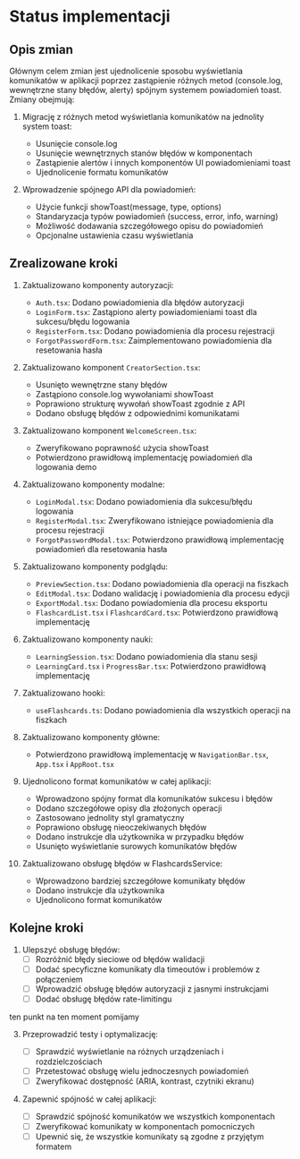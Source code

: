 # Status implementacji

## Opis zmian

Głównym celem zmian jest ujednolicenie sposobu wyświetlania komunikatów w aplikacji poprzez zastąpienie różnych metod (console.log, wewnętrzne stany błędów, alerty) spójnym systemem powiadomień toast. Zmiany obejmują:

1. Migrację z różnych metod wyświetlania komunikatów na jednolity system toast:

   - Usunięcie console.log
   - Usunięcie wewnętrznych stanów błędów w komponentach
   - Zastąpienie alertów i innych komponentów UI powiadomieniami toast
   - Ujednolicenie formatu komunikatów

2. Wprowadzenie spójnego API dla powiadomień:
   - Użycie funkcji showToast(message, type, options)
   - Standaryzacja typów powiadomień (success, error, info, warning)
   - Możliwość dodawania szczegółowego opisu do powiadomień
   - Opcjonalne ustawienia czasu wyświetlania

## Zrealizowane kroki

1. Zaktualizowano komponenty autoryzacji:

   - `Auth.tsx`: Dodano powiadomienia dla błędów autoryzacji
   - `LoginForm.tsx`: Zastąpiono alerty powiadomieniami toast dla sukcesu/błędu logowania
   - `RegisterForm.tsx`: Dodano powiadomienia dla procesu rejestracji
   - `ForgotPasswordForm.tsx`: Zaimplementowano powiadomienia dla resetowania hasła

2. Zaktualizowano komponent `CreatorSection.tsx`:

   - Usunięto wewnętrzne stany błędów
   - Zastąpiono console.log wywołaniami showToast
   - Poprawiono strukturę wywołań showToast zgodnie z API
   - Dodano obsługę błędów z odpowiednimi komunikatami

3. Zaktualizowano komponent `WelcomeScreen.tsx`:

   - Zweryfikowano poprawność użycia showToast
   - Potwierdzono prawidłową implementację powiadomień dla logowania demo

4. Zaktualizowano komponenty modalne:

   - `LoginModal.tsx`: Dodano powiadomienia dla sukcesu/błędu logowania
   - `RegisterModal.tsx`: Zweryfikowano istniejące powiadomienia dla procesu rejestracji
   - `ForgotPasswordModal.tsx`: Potwierdzono prawidłową implementację powiadomień dla resetowania hasła

5. Zaktualizowano komponenty podglądu:

   - `PreviewSection.tsx`: Dodano powiadomienia dla operacji na fiszkach
   - `EditModal.tsx`: Dodano walidację i powiadomienia dla procesu edycji
   - `ExportModal.tsx`: Dodano powiadomienia dla procesu eksportu
   - `FlashcardList.tsx` i `FlashcardCard.tsx`: Potwierdzono prawidłową implementację

6. Zaktualizowano komponenty nauki:

   - `LearningSession.tsx`: Dodano powiadomienia dla stanu sesji
   - `LearningCard.tsx` i `ProgressBar.tsx`: Potwierdzono prawidłową implementację

7. Zaktualizowano hooki:

   - `useFlashcards.ts`: Dodano powiadomienia dla wszystkich operacji na fiszkach

8. Zaktualizowano komponenty główne:

   - Potwierdzono prawidłową implementację w `NavigationBar.tsx`, `App.tsx` i `AppRoot.tsx`

9. Ujednolicono format komunikatów w całej aplikacji:

   - Wprowadzono spójny format dla komunikatów sukcesu i błędów
   - Dodano szczegółowe opisy dla złożonych operacji
   - Zastosowano jednolity styl gramatyczny
   - Poprawiono obsługę nieoczekiwanych błędów
   - Dodano instrukcje dla użytkownika w przypadku błędów
   - Usunięto wyświetlanie surowych komunikatów błędów

10. Zaktualizowano obsługę błędów w FlashcardsService:
    - Wprowadzono bardziej szczegółowe komunikaty błędów
    - Dodano instrukcje dla użytkownika
    - Ujednolicono format komunikatów

## Kolejne kroki

1. Ulepszyć obsługę błędów:
   - [ ] Rozróżnić błędy sieciowe od błędów walidacji
   - [ ] Dodać specyficzne komunikaty dla timeoutów i problemów z połączeniem
   - [ ] Wprowadzić obsługę błędów autoryzacji z jasnymi instrukcjami
   - [ ] Dodać obsługę błędów rate-limitingu

ten punkt na ten moment pomijamy

<!-- 2. Rozszerzyć funkcjonalność systemu powiadomień:
   - [ ] Dodać akcje w powiadomieniach (np. przycisk cofnij)
   - [ ] Wprowadzić system kolejkowania powiadomień
   - [ ] Dodać grupowanie podobnych powiadomień
   - [ ] Dostosować czas wyświetlania do długości komunikatu -->

3. Przeprowadzić testy i optymalizację:

   - [ ] Sprawdzić wyświetlanie na różnych urządzeniach i rozdzielczościach
   - [ ] Przetestować obsługę wielu jednoczesnych powiadomień
   - [ ] Zweryfikować dostępność (ARIA, kontrast, czytniki ekranu)

4. Zapewnić spójność w całej aplikacji:
   - [ ] Sprawdzić spójność komunikatów we wszystkich komponentach
   - [ ] Zweryfikować komunikaty w komponentach pomocniczych
   - [ ] Upewnić się, że wszystkie komunikaty są zgodne z przyjętym formatem
